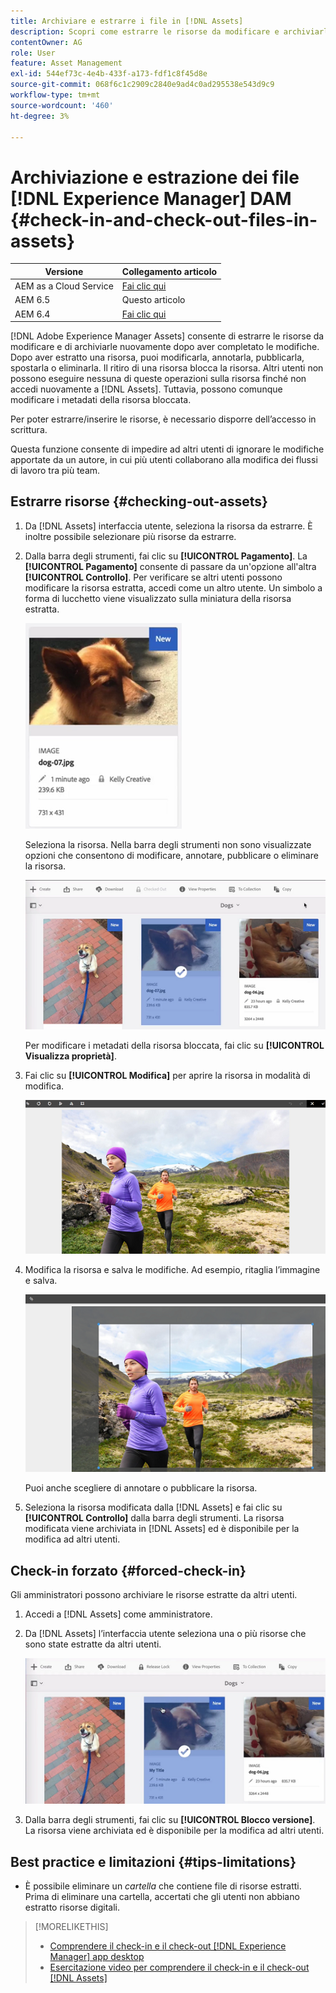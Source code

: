 ```yaml
---
title: Archiviare e estrarre i file in [!DNL Assets]
description: Scopri come estrarre le risorse da modificare e archiviarle nuovamente al termine delle modifiche.
contentOwner: AG
role: User
feature: Asset Management
exl-id: 544ef73c-4e4b-433f-a173-fdf1c8f45d8e
source-git-commit: 068f6c1c2909c2840e9ad4c0ad295538e543d9c9
workflow-type: tm+mt
source-wordcount: '460'
ht-degree: 3%

---
```


# Archiviazione e estrazione dei file [!DNL Experience Manager] DAM {#check-in-and-check-out-files-in-assets}

| Versione | Collegamento articolo |
| -------- | ---------------------------- |
| AEM as a Cloud Service | [Fai clic qui](https://experienceleague.adobe.com/docs/experience-manager-cloud-service/content/assets/manage/check-out-and-submit-assets.html?lang=en) |
| AEM 6.5 | Questo articolo |
| AEM 6.4 | [Fai clic qui](https://experienceleague.adobe.com/docs/experience-manager-64/assets/managing/check-out-and-submit-assets.html?lang=en) |

[!DNL Adobe Experience Manager Assets] consente di estrarre le risorse da modificare e di archiviarle nuovamente dopo aver completato le modifiche. Dopo aver estratto una risorsa, puoi modificarla, annotarla, pubblicarla, spostarla o eliminarla. Il ritiro di una risorsa blocca la risorsa. Altri utenti non possono eseguire nessuna di queste operazioni sulla risorsa finché non accedi nuovamente a [!DNL Assets]. Tuttavia, possono comunque modificare i metadati della risorsa bloccata.

Per poter estrarre/inserire le risorse, è necessario disporre dell’accesso in scrittura.

Questa funzione consente di impedire ad altri utenti di ignorare le modifiche apportate da un autore, in cui più utenti collaborano alla modifica dei flussi di lavoro tra più team.

## Estrarre risorse {#checking-out-assets}

1. Da [!DNL Assets] interfaccia utente, seleziona la risorsa da estrarre. È inoltre possibile selezionare più risorse da estrarre.
1. Dalla barra degli strumenti, fai clic su **[!UICONTROL Pagamento]**. La **[!UICONTROL Pagamento]** consente di passare da un&#39;opzione all&#39;altra **[!UICONTROL Controllo]**.
Per verificare se altri utenti possono modificare la risorsa estratta, accedi come un altro utente. Un simbolo a forma di lucchetto viene visualizzato sulla miniatura della risorsa estratta.

   ![chlimage_1-471](assets/chlimage_1-471.png)

   Seleziona la risorsa. Nella barra degli strumenti non sono visualizzate opzioni che consentono di modificare, annotare, pubblicare o eliminare la risorsa.

   ![chlimage_1-472](assets/chlimage_1-472.png)

   Per modificare i metadati della risorsa bloccata, fai clic su **[!UICONTROL Visualizza proprietà]**.

1. Fai clic su **[!UICONTROL Modifica]** per aprire la risorsa in modalità di modifica.

   ![chlimage_1-473](assets/chlimage_1-473.png)

1. Modifica la risorsa e salva le modifiche. Ad esempio, ritaglia l’immagine e salva.

   ![chlimage_1-474](assets/chlimage_1-474.png)

   Puoi anche scegliere di annotare o pubblicare la risorsa.

1. Seleziona la risorsa modificata dalla [!DNL Assets] e fai clic su **[!UICONTROL Controllo]** dalla barra degli strumenti. La risorsa modificata viene archiviata in [!DNL Assets] ed è disponibile per la modifica ad altri utenti.

## Check-in forzato {#forced-check-in}

Gli amministratori possono archiviare le risorse estratte da altri utenti.

1. Accedi a [!DNL Assets] come amministratore.
1. Da [!DNL Assets] l’interfaccia utente seleziona una o più risorse che sono state estratte da altri utenti.

   ![chlimage_1-476](assets/chlimage_1-476.png)

1. Dalla barra degli strumenti, fai clic su **[!UICONTROL Blocco versione]**. La risorsa viene archiviata ed è disponibile per la modifica ad altri utenti.

## Best practice e limitazioni {#tips-limitations}

* È possibile eliminare un *cartella* che contiene file di risorse estratti. Prima di eliminare una cartella, accertati che gli utenti non abbiano estratto risorse digitali.

>[!MORELIKETHIS]
>
>* [Comprendere il check-in e il check-out [!DNL Experience Manager] app desktop](https://experienceleague.adobe.com/docs/experience-manager-desktop-app/using/using.html#how-app-works2)
>* [Esercitazione video per comprendere il check-in e il check-out [!DNL Assets]](https://experienceleague.adobe.com/docs/experience-manager-learn/assets/collaboration/check-in-and-check-out.html)

